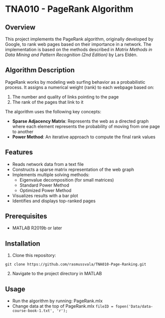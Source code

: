 # TNA010 - PageRank Algorithm

## Overview

This project implements the PageRank algorithm, originally developed by Google, to rank web pages based on their importance in a network. The implementation is based on the methods described in _Matrix Methods in Data Mining and Pattern Recognition (2nd Edition)_ by Lars Eldén.

## Algorithm Description

PageRank works by modeling web surfing behavior as a probabilistic process. It assigns a numerical weight (rank) to each webpage based on:

1. The number and quality of links pointing to the page
2. The rank of the pages that link to it

The algorithm uses the following key concepts:

- **Sparse Adjacency Matrix**: Represents the web as a directed graph where each element represents the probability of moving from one page to another
- **Power Method**: An iterative approach to compute the final rank values

## Features

- Reads network data from a text file
- Constructs a sparse matrix representation of the web graph
- Implements multiple solving methods:
  - Eigenvalue decomposition (for small matrices)
  - Standard Power Method
  - Optimized Power Method
- Visualizes results with a bar plot
- Identifies and displays top-ranked pages

## Prerequisites

- MATLAB R2019b or later

## Installation

1. Clone this repository:

```
git clone https://github.com/rasmussvala/TNA010-Page-Ranking.git
```

2. Navigate to the project directory in MATLAB

## Usage

- Run the algorithm by running: PageRank.mlx
- Change data at the top of PageRank.mlx `fileID = fopen('Data/data-course-book-1.txt', 'r');`
